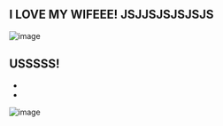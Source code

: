 ## I LOVE MY WIFEEE! JSJJSJSJSJSJS 
![image](https://github.com/user-attachments/assets/ffa5513d-773b-4f17-aff8-1fb4a5892560)
## USSSSS! 
-
-
![image](https://github.com/user-attachments/assets/3009289f-fc71-45e3-818a-41a4df278582)

